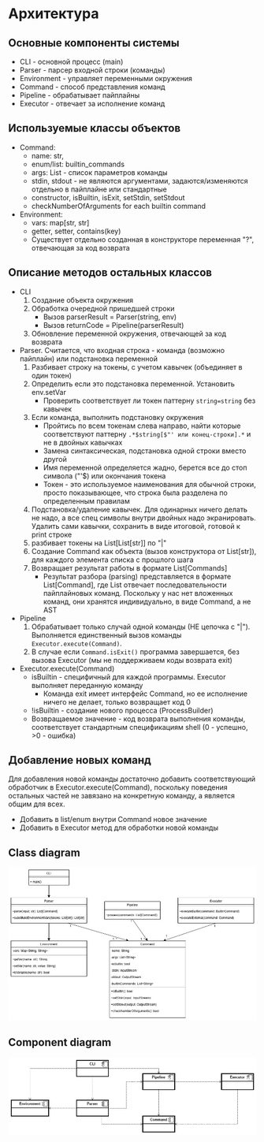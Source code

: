 # Архитектура

## Основные компоненты системы
* CLI - основной процесс (main)
* Parser - парсер входной строки (команды)
* Environment - управляет переменными окружения
* Command - способ представления команд
* Pipeline - обрабатывает пайплайны
* Executor - отвечает за исполнение команд

## Используемые классы объектов
* Command:
	* name: str, 
    * enum/list: builtin_commands
    * args: List<Str> - список параметров команды 
    * stdin, stdout - не являются аргументами, задаются/изменяются отдельно в пайплайне или стандартные
	* constructor, isBuiltin, isExit, setStdin, setStdout
	* checkNumberOfArguments for each builtin command
* Environment:
	* vars: map[str, str]
	* getter, setter, contains(key) 
    * Cуществует отдельно созданная в конструкторе переменная "?", отвечающая за код возврата

## Описание методов остальных классов
* CLI
	1. Создание объекта окружения
	2. Обработка очередной пришедшей строки 
       * Вызов parserResult = Parser(string, env)
       * Вызов returnCode = Pipeline(parserResult)
    3. Обновление переменной окружения, отвечающей за код возврата
* Parser. Считается, что входная строка - команда (возможно пайплайн) или подстановка переменной
	1. Разбивает строку на токены, с учетом кавычек (объединяет в один токен)
	2. Определить если это подстановка переменной. Установить env.setVar
       * Проверить соответствует ли токен паттерну ```string=string``` без кавычек
	3. Если команда, выполнить подстановку окружения
       * Пройтись по всем токенам слева направо, найти которые соответствуют паттерну ```.*$string[$"' или конец-строки].*``` и не в двойных кавычках
       * Замена синтаксическая, подстановка одной строки вместо другой
       * Имя переменной определяется жадно, берется все до стоп символа ("'$) или окончания токена
       * Токен - это используемое наименования для обычной строки, просто показывающее, что строка была разделена по определенным правилам
    4. Подстановка/удаление кавычек. Для одинарных ничего делать не надо, 
       а все спец символы внутри двойных надо экранировать. 
       Удалить сами кавычки, сохранить в виде итоговой, готовой к print строке
	5. разбивает токены на List[List[str]] по "|"
	6. Создание Command как объекта (вызов конструктора от List[str]), для каждого элемента списка с прошлого шага
	7. Возвращает результат работы в формате List[Commands]
       * Результат разбора (parsing) представляется в формате List[Command], где List отвечает последовательности пайплайновых команд.
         Поскольку у нас нет вложенных команд, они хранятся индивидуально, в виде Command, а не AST
* Pipeline
	1. Обрабатывает только случай одной команды (НЕ цепочка с "|"). Выполняется единственный вызов команды ```Executor.execute(Command)```.
    2. В случае если ```Command.isExit()``` программа завершается, без вызова Executor (мы не поддерживаем коды возврата exit)
* Executor.execute(Command)
	* isBuiltin - специфичный для каждой программы. Executor выполняет переданную команду
       * Команда exit имеет интерфейс Command, но ее исполнение ничего не делает, только возвращает код 0
	* !isBuiltin - создание нового процесса (ProcessBuilder)
    * Возвращаемое значение - код возврата выполнения команды, соответствует стандартным спецификациям shell 
      (0 - успешно, >0 - ошибка)

## Добавление новых команд
Для добавления новой команды достаточно добавить соответствующий обработчик в Executor.execute(Command), поскольку 
поведения остальных частей не завязано на конкретную команду, а является общим для всех. 
* Добавить в list/enum внутри Command новое значение
* Добавить в Executor метод для обработки новой команды

## Class diagram

![](images/class_diagram.jpg)

## Component diagram

![](images/component_diagram.jpg)
